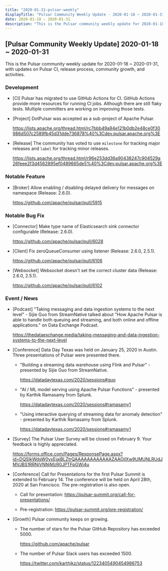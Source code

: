 ```yaml
---
title: "2020-01-31-pulsar-weekly"
displayTitle: "Pulsar Community Weekly Update - 2020-01-18 ~ 2020-01-31"
date: 2020-01-18 ~ 2020-01-31
description: "This is the Pulsar community weekly update for 2020-01-18 ~ 2020-01-31, with updates on Pulsar CI, release process, community growth, and activities"
---
```


## [Pulsar Community Weekly Update] 2020-01-18 ~ 2020-01-31

This is the Pulsar community weekly update for 2020-01-18 ~ 2020-01-31, with updates on Pulsar CI, release process, community growth, and activities.

### Development

- [CI] Pulsar has migrated to use GitHub Actions for CI. GitHub Actions provide more resources for running CI jobs. Although there are still flaky tests. Multiple committers are working on improving those tests.


- [Project] DotPulsar was accepted as a sub-project of Apache Pulsar.

    https://lists.apache.org/thread.html/rc7bbb49a94e121b0db2e48ce0f30986d507c2589fb45d31dde736878%40%3Cdev.pulsar.apache.org%3E
    
- [Release] The community has voted to use `milestone` for tracking major releases and `label` for tracking minor releases.

    https://lists.apache.org/thread.html/r96e253dd36a90438247c904529a26feee2f3d4562895ef0489665de5%40%3Cdev.pulsar.apache.org%3E

### Notable Feature

- [Broker] Allow enabling / disabling delayed delivery for messages on namespace (Release: 2.6.0).

    https://github.com/apache/pulsar/pull/5915

### Notable Bug Fix

- [Connector] Make type name of Elasticsearch sink connector configurable (Release: 2.6.0).

    https://github.com/apache/pulsar/pull/6028
    
- [Client] Fix zeroQueueConsumer using listener (Release: 2.6.0, 2.5.1).

    https://github.com/apache/pulsar/pull/6106
    
- [Websocket] Websocket doesn't set the correct cluster data (Release: 2.6.0, 2.5.1).

    https://github.com/apache/pulsar/pull/6102

### Event / News

- [Podcast] "Taking messaging and data ingestion systems to the next level" - Sijie Guo from StreamNative talked about "How Apache Pulsar is able to handle both queuing and streaming, and both online and offline applications." on Data Exchange Podcast.

    https://thedataexchange.media/taking-messaging-and-data-ingestion-systems-to-the-next-level
    
- [Conference] Data Day Texas was held on January 25, 2020 in Austin. Three presentations of Pulsar were presented there.

    - "Building a streaming data warehouse using Flink and Pulsar" - presented by Sijie Guo from StreamNative.
    
        https://datadaytexas.com/2020/sessions#guo
        
    - "AI / ML model serving using Apache Pulsar Functions" - presented by Karthik Ramasamy from Splunk.
    
        https://datadaytexas.com/2020/sessions#ramasamy1
        
    - "Using interactive querying of streaming data for anomaly detection" - presented by Karthik Ramasamy from Splunk.

        https://datadaytexas.com/2020/sessions#ramasamy1

- [Survey] The Pulsar User Survey will be closed on February 9. Your feedback is highly appreciated.

    https://forms.office.com/Pages/ResponsePage.aspx?id=DQSIkWdsW0yxEjajBLZtrQAAAAAAAAAAAAZAAOjIXw9UMUNLRUdJMVJBS1RRNjVNNjMzR0JPTFpGWi4u

- [Conference] Call for Presentations for the first Pulsar Summit is extended to February 14. The conference will be held on April 28th, 2020 at San Francisco. The pre-registration is also open.

    - Call for presentation: https://pulsar-summit.org/call-for-presentations/
    
    - Pre-registration: https://pulsar-summit.org/pre-registration/
    
- [Growth] Pulsar community keeps on growing.

    - The number of stars for the Pulsar GitHub Repository has exceeded 5000.

        https://github.com/apache/pulsar
     
    - The number of Pulsar Slack users has exceeded 1500.

        https://twitter.com/karthikz/status/1223405490454986753

